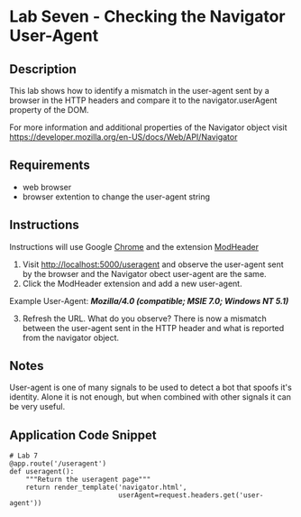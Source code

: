 # Lab Seven - Checking the Navigator User-Agent

## Description
This lab shows how to identify a mismatch in the user-agent sent by a browser in the HTTP headers and compare it to the navigator.userAgent property of the DOM.

For more information and additional properties of the Navigator object visit https://developer.mozilla.org/en-US/docs/Web/API/Navigator

## Requirements

* web browser
* browser extention to change the user-agent string

## Instructions
Instructions will use Google [Chrome](https://www.google.com/chrome/) and the extension [ModHeader](https://chrome.google.com/webstore/detail/modheader/idgpnmonknjnojddfkpgkljpfnnfcklj)

1. Visit [http://localhost:5000/useragent](http://localhost:5000/useragent) and observe the user-agent sent by the browser and the Navigator obect user-agent are the same.
2. Click the ModHeader extension and add a new user-agent. 

  Example User-Agent: ***Mozilla/4.0 (compatible; MSIE 7.0; Windows NT 5.1)***

3. Refresh the URL. What do you observe? There is now a mismatch between the user-agent sent in the HTTP header and what is reported from the navigator object.

## Notes
User-agent is one of many signals to be used to detect a bot that spoofs it's identity. Alone it is not enough, but when combined with other signals it can be very useful.

## Application Code Snippet
```
# Lab 7
@app.route('/useragent')
def useragent():
    """Return the useragent page"""
    return render_template('navigator.html',
                           userAgent=request.headers.get('user-agent'))
```
